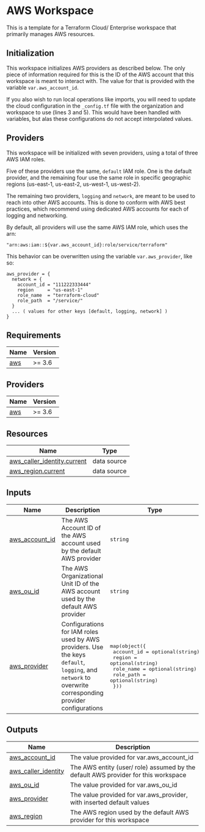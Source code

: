 # AWS Workspace

This is a template for a Terraform Cloud/ Enterprise workspace that primarily manages AWS resources.

## Initialization

This workspace initializes AWS providers as described below. The only piece of information required for this is the ID of the AWS account that this workspace is meant to interact with. The value for that is provided with the variable `var.aws_account_id`.

If you also wish to run local operations like imports, you will need to update the cloud configuration in the `_config.tf` file with the organization and workspace to use (lines 3 and 5). This would have been handled with variables, but alas these configurations do not accept interpolated values.

## Providers

This workspace will be initialized with seven providers, using a total of three AWS IAM roles.

Five of these providers use the same, `default` IAM role. One is the default provider, and the remaining four use the same role in specific geographic regions (us-east-1, us-east-2, us-west-1, us-west-2).

The remaining two providers, `logging` and `network`, are meant to be used to reach into other AWS accounts. This is done to conform with AWS best practices, which recommend using dedicated AWS accounts for each of logging and networking.

By default, all providers will use the same AWS IAM role, which uses the arn:
```hcl
"arn:aws:iam::${var.aws_account_id}:role/service/terraform"
```

This behavior can be overwritten using the variable `var.aws_provider`, like so:
```hcl
aws_provider = {
  network = {
    account_id = "111222333444"
    region     = "us-east-1"
    role_name  = "terraform-cloud"
    role_path  = "/service/"
  }
  ... ( values for other keys [default, logging, network] )
}
```

<!-- BEGIN_TF_DOCS -->
## Requirements

| Name | Version |
|------|---------|
| <a name="requirement_aws"></a> [aws](#requirement\_aws) | >= 3.6 |

## Providers

| Name | Version |
|------|---------|
| <a name="provider_aws"></a> [aws](#provider\_aws) | >= 3.6 |

## Resources

| Name | Type |
|------|------|
| [aws_caller_identity.current](https://registry.terraform.io/providers/hashicorp/aws/latest/docs/data-sources/caller_identity) | data source |
| [aws_region.current](https://registry.terraform.io/providers/hashicorp/aws/latest/docs/data-sources/region) | data source |

## Inputs

| Name | Description | Type | Default | Required |
|------|-------------|------|---------|:--------:|
| <a name="input_aws_account_id"></a> [aws\_account\_id](#input\_aws\_account\_id) | The AWS Account ID of the AWS account used by the default AWS provider | `string` | n/a | yes |
| <a name="input_aws_ou_id"></a> [aws\_ou\_id](#input\_aws\_ou\_id) | The AWS Organizational Unit ID of the AWS account used by the default AWS provider | `string` | `"ou-000000"` | no |
| <a name="input_aws_provider"></a> [aws\_provider](#input\_aws\_provider) | Configurations for IAM roles used by AWS providers. Use the keys `default`,<br>`logging`, and `network` to overwrite corresponding provider configurations | <pre>map(object({<br>    account_id = optional(string)<br>    region     = optional(string)<br>    role_name  = optional(string)<br>    role_path  = optional(string)<br>  }))</pre> | `{}` | no |

## Outputs

| Name | Description |
|------|-------------|
| <a name="output_aws_account_id"></a> [aws\_account\_id](#output\_aws\_account\_id) | The value provided for var.aws\_account\_id |
| <a name="output_aws_caller_identity"></a> [aws\_caller\_identity](#output\_aws\_caller\_identity) | The AWS entity (user/ role) assumed by the default AWS provider for this workspace |
| <a name="output_aws_ou_id"></a> [aws\_ou\_id](#output\_aws\_ou\_id) | The value provided for var.aws\_ou\_id |
| <a name="output_aws_provider"></a> [aws\_provider](#output\_aws\_provider) | The value provided for var.aws\_provider, with inserted default values |
| <a name="output_aws_region"></a> [aws\_region](#output\_aws\_region) | The AWS region used by the default AWS provider for this workspace |
<!-- END_TF_DOCS -->
